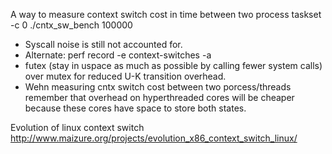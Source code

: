 A way to measure context switch cost in time between two process
taskset -c 0 ./cntx_sw_bench 100000

* Syscall noise is still not accounted for.
* Alternate: perf record -e context-switches -a
* futex (stay in uspace as much as possible by calling fewer system calls) over mutex for reduced U-K transition overhead.
* Wehn measuring cntx switch cost between two porcess/threads remember that overhead on hyperthreaded cores will be cheaper because these cores have space to store both states.

Evolution of linux context switch
http://www.maizure.org/projects/evolution_x86_context_switch_linux/
